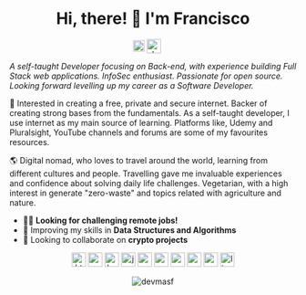 <!-- ![alt text](https://images.unsplash.com/photo-1477948879622-5f16e220fa42?ixlib=rb-1.2.1&ixid=eyJhcHBfaWQiOjEyMDd9&auto=format&fit=crop&w=1350&q=80) -->
<!-- ![alt text](https://media-exp1.licdn.com/dms/image/C4E16AQGb8nitjNusOg/profile-displaybackgroundimage-shrink_200_800/0?e=1599696000&v=beta&t=IUbrlWWAwf6WjfB19nMI2sSHZA5m8UOh1SmIU6RQlt4) -->

<h1 align="center">Hi, there! 👋 I'm Francisco</h1>

<p align="center"><a href="https://linkedin.com/in/devmasf" target="blank"><img align="center" src="https://konpa.github.io/devicon/devicon.git/icons/linkedin/linkedin-original.svg" alt="devmasf" height="20" width="20" /></a> <a href="https://angel.co/u/devmasf" target="blank"><img align="center" src="https://img.icons8.com/ios/2x/angelist.png" alt="devmasf" height="25" width="25" /></a> <a href="https://devnomad.surge.sh/" target="blank"><img align="center" src="https://img.icons8.com/metro/2x/globe.png" height="17" width="17" /></a></p>

*A self-taught Developer focusing on Back-end, with experience building Full Stack web applications. InfoSec enthusiast. Passionate for open source. Looking forward levelling up my career as a Software Developer.*

🚀 Interested in creating a free, private and secure internet. Backer of creating strong bases from the fundamentals.
As a self-taught developer, I use internet as my main source of learning. Platforms like, Udemy and Pluralsight, YouTube channels and forums are some of my favourites resources.

🌎 Digital nomad, who loves to travel around the world, learning from different cultures and people. Travelling gave me invaluable experiences and confidence about solving daily life challenges. Vegetarian, with a high interest in generate "zero-waste" and topics related with agriculture and nature.

- 👨‍💻 **Looking for challenging remote jobs!**
- 🌱 Improving my skills in **Data Structures and Algorithms**
- 🧙‍ Looking to collaborate on **crypto projects**

<p align="center"><img src="https://konpa.github.io/devicon/devicon.git/icons/html5/html5-original-wordmark.svg" alt="html5" width="25" height="25"/> <img src="https://konpa.github.io/devicon/devicon.git/icons/css3/css3-original-wordmark.svg" alt="css3" width="25" height="25"/> <img src="https://konpa.github.io/devicon/devicon.git/icons/bootstrap/bootstrap-plain.svg" alt="bootstrap" width="25" height="25"/> <img src="https://konpa.github.io/devicon/devicon.git/icons/javascript/javascript-original.svg" alt="javascript" width="25" height="25"/> <img src="https://konpa.github.io/devicon/devicon.git/icons/vuejs/vuejs-original.svg" alt="vuejs" width="25" height="25"/> <img src="https://konpa.github.io/devicon/devicon.git/icons/nodejs/nodejs-plain.svg" alt="nodejs" width="25" height="25"/> <img src="https://konpa.github.io/devicon/devicon.git/icons/express/express-original.svg" alt="express" width="25" height="25"/> <img src="https://konpa.github.io/devicon/devicon.git/icons/mongodb/mongodb-original-wordmark.svg" alt="mongodb" width="25" height="25"/> <img src="https://konpa.github.io/devicon/devicon.git/icons/postgresql/postgresql-original-wordmark.svg" alt="postgresql" width="25" height="25"/> <img src="https://konpa.github.io/devicon/devicon.git/icons/linux/linux-original.svg" alt="linux" width="25" height="25"/> </p><p align="center"></p>

<p align="center"> <img src="https://komarev.com/ghpvc/?username=devmasf" alt="devmasf" /> </p>

<!--
**devmasf/devmasf** is a ✨ _special_ ✨ repository because its `README.md` (this file) appears on your GitHub profile.

Here are some ideas to get you started:

- 🔭 I’m currently working on ...
- 🌱 I’m currently learning ...
- 👯 I’m looking to collaborate on ...
- 🤔 I’m looking for help with ...
- 💬 Ask me about ...
- 📫 How to reach me: ...
- 😄 Pronouns: ...
- ⚡ Fun fact: ...
-->
